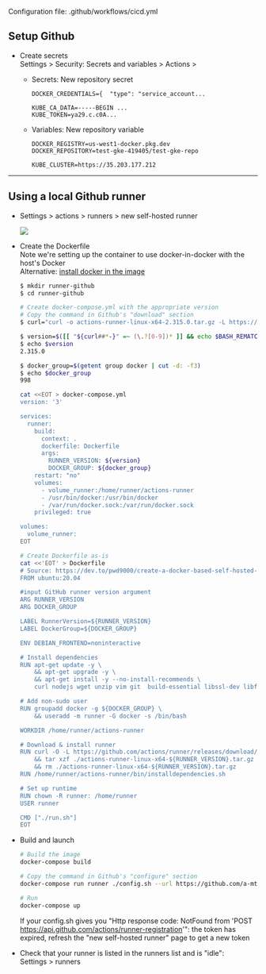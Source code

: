 Configuration file: .github/workflows/cicd.yml

## Setup Github

- Create secrets  
  Settings > Security: Secrets and variables > Actions > 

  - Secrets: New repository secret

    ```
    DOCKER_CREDENTIALS={  "type": "service_account...

    KUBE_CA_DATA=-----BEGIN ...
    KUBE_TOKEN=ya29.c.c0A...
    ```

  - Variables: New repository variable

    ```
    DOCKER_REGISTRY=us-west1-docker.pkg.dev
    DOCKER_REPOSITORY=test-gke-419405/test-gke-repo

    KUBE_CLUSTER=https://35.203.177.212
    ```

---

## Using a local Github runner

* Settings > actions > runners > new self-hosted runner

  ![](https://i.imgur.com/aG51mlB.png)

* Create the Dockerfile  
  Note we're setting up the container to use docker-in-docker with the host's Docker  
  Alternative: [install docker in the image](https://github.com/myoung34/docker-github-actions-runner)

  ``` bash
  $ mkdir runner-github
  $ cd runner-github

  # Create docker-compose.yml with the appropriate version
  # Copy the command in Github's "download" section
  $ curl="curl -o actions-runner-linux-x64-2.315.0.tar.gz -L https://github.com/actions/runner/releases/download/v2.315.0/actions-runner-linux-x64-2.315.0.tar.gz"

  $ version=$([[ "${curl##*-}" =~ (\.?[0-9])* ]] && echo $BASH_REMATCH)
  $ echo $version
  2.315.0

  $ docker_group=$(getent group docker | cut -d: -f3)
  $ echo $docker_group
  998

  cat <<EOT > docker-compose.yml
  version: '3'

  services:
    runner:
      build:
        context: .
        dockerfile: Dockerfile
        args:
          RUNNER_VERSION: ${version}
          DOCKER_GROUP: ${docker_group}
      restart: "no"
      volumes:
        - volume_runner:/home/runner/actions-runner
        - /usr/bin/docker:/usr/bin/docker
        - /var/run/docker.sock:/var/run/docker.sock
      privileged: true

  volumes:
    volume_runner:
  EOT

  # Create Dockerfile as-is
  cat <<'EOT' > Dockerfile
  # Source: https://dev.to/pwd9000/create-a-docker-based-self-hosted-github-runner-linux-container-48dh
  FROM ubuntu:20.04

  #input GitHub runner version argument
  ARG RUNNER_VERSION
  ARG DOCKER_GROUP

  LABEL RunnerVersion=${RUNNER_VERSION}
  LABEL DockerGroup=${DOCKER_GROUP}

  ENV DEBIAN_FRONTEND=noninteractive

  # Install dependencies
  RUN apt-get update -y \
      && apt-get upgrade -y \
      && apt-get install -y --no-install-recommends \
      curl nodejs wget unzip vim git  build-essential libssl-dev libffi-dev python3 python3-venv python3-dev python3-pip

  # Add non-sudo user
  RUN groupadd docker -g ${DOCKER_GROUP} \
      && useradd -m runner -G docker -s /bin/bash

  WORKDIR /home/runner/actions-runner

  # Download & install runner
  RUN curl -O -L https://github.com/actions/runner/releases/download/v${RUNNER_VERSION}/actions-runner-linux-x64-${RUNNER_VERSION}.tar.gz \
      && tar xzf ./actions-runner-linux-x64-${RUNNER_VERSION}.tar.gz \
      && rm ./actions-runner-linux-x64-${RUNNER_VERSION}.tar.gz
  RUN /home/runner/actions-runner/bin/installdependencies.sh

  # Set up runtime
  RUN chown -R runner: /home/runner
  USER runner

  CMD ["./run.sh"]
  EOT
  ```

* Build and launch

  ``` bash
  # Build the image
  docker-compose build

  # Copy the command in Github's "configure" section
  docker-compose run runner ./config.sh --url https://github.com/a-mt/gcp-gke-django --token AAIK6BREEMCZLYP23CIDL7LGD6H24

  # Run
  docker-compose up
  ```

  If your config.sh gives you "Http response code: NotFound from 'POST https://api.github.com/actions/runner-registration'": the token has expired, refresh the "new self-hosted runner" page to get a new token

* Check that your runner is listed in the runners list and is "idle":  
  Settings > runners
